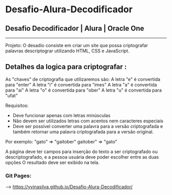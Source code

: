 # Desafio-Alura-Decodificador
## Desafio Decodificador | Alura | Oracle One
----
Projeto:
O desadio consiste em criar um site que possa criptografar palavras descriptograr utilizando HTML, CSS e JavaScript.

## Detalhes da logica para criptografar :
As "chaves" de criptografia que utilizaremos são:
A letra "e" é convertida para "enter"
A letra "i" é convertida para "imes"
A letra "a" é convertida para "ai"
A letra "o" é convertida para "ober"
A letra "u" é convertida para "ufat"

Requisitos:
- Deve funcionar apenas com letras minúsculas
- Não devem ser utilizados letras com acentos nem caracteres especiais
- Deve ser possível converter uma palavra para a versão criptografada e também retornar uma palavra criptografada para a versão original.

Por exemplo:
"gato" => "gaitober"
gaitober" => "gato"

A página deve ter campos para inserção do texto a ser criptografado ou descriptografado, e a pessoa usuária deve poder escolher entre as duas opções
O resultado deve ser exibido na tela.

### Git Pages:
--> https://yvinasilva.github.io/Desafio-Alura-Decodificador/
